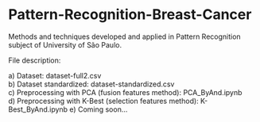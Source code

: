 # Pattern-Recognition-Breast-Cancer
Methods and techniques developed and applied in Pattern Recognition subject of University of São Paulo.

File description:

a) Dataset: dataset-full2.csv <br />
b) Dataset standardized: dataset-standardized.csv <br />
c) Preprocessing with PCA (fusion features method): PCA_ByAnd.ipynb <br />
d) Preprocessing with K-Best (selection features method): K-Best_ByAnd.ipynb
e) Coming soon...
